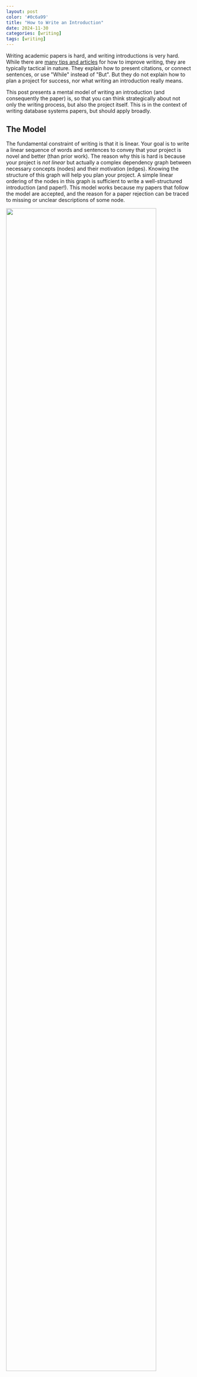 ```yaml
---
layout: post
color: '#0c6a99'
title: "How to Write an Introduction"
date: 2024-11-30
categories: [writing]
tags: [writing]
---
```



Writing academic papers is hard, and writing introductions is very hard.
While there are [many tips and articles](https://github.com/researchsetup/researchsetup.github.io/wiki/communication#writing)
for how to improve writing, they are typically tactical in nature.   They explain how to present citations, or connect sentences, or use "While" instead of "But".   But they do not explain how to plan a project for success, nor what writing an introduction really means.  

This post presents a mental model of writing an introduction (and consequently the paper) is, so that you can think strategically about not only the writing process, but also the project itself.   This is in the context of writing database systems papers, but should apply broadly.


## The Model

The fundamental constraint of writing is that it is linear.   Your goal is to write a linear sequence of words and sentences to convey that your project is novel and better (than prior work).  The reason why this is hard is because your project is _not linear_ but actually a complex dependency graph between necessary concepts (nodes) and their motivation (edges).   Knowing the structure of this graph will help you plan your project.  A simple linear ordering of the nodes in this graph is sufficient to write a well-structured introduction (and paper!).   This model works because my papers that follow the model are accepted, and the reason for a paper rejection can be traced to missing or unclear descriptions of some node.

<img src='{{ "/files/images/blog/paper_model.svg" | relative_url}}' width="90%" style="margin-left: auto; margin-right: auto;"/>

I have numbered the nodes in the typical order that they are presented in an introduction, and colored them according to their role.  Let us examine them roughly in numeric order.  For an example, see the first paragraph of this section. 

Every paper is centered around a **problem** in the current literature.  The problem is only important because of the **use cases** that encounter this problem.  These may be use cases today (applied research), in 5 years (forward-looking research), or perhaps never (speculative research).  The bigger, more relevant, more pressing, more broad reaching, the better.   But you need to make sure that the problem is _the most important issue_ for the use case - _"the high pole in the tent"_ as Turing laureate [Stonebraker](https://en.wikipedia.org/wiki/Michael_Stonebraker) likes to say.

Now, the problem only exists because of a set of **causes** (in the [causal](https://en.wikipedia.org/wiki/Causal_reasoning) sense).   Can you identify what they are?  The closer to the root cause of the problem, the better.  You can tell because the presence of the cause leads to the problem, and fixing the cause fixes the problem.    Naturally, identifying the cause motivates a strategy to fix the cause.  This strategy makes use of an **insight** that no one else has thought of before, which then motivates the **technical solution(s)**.   If the insight is not new, then you would expect to arrive at a pre-existing solution.

How do we know fixing the cause solved the problem?   Well, we need some **metric** to measure success.   In an established problem, there are usually agreed upon metrics (whether you agree with them or not), but in new problems you may need to justify a metric based on logical reasoning.   These, along with the solutions, motivate an experimental design that can attribute better outcomes to the solution, and ideally to the root cause.

## Implications of this Model

As you can see, there are two "source nodes" in the graph, the use case and the cause, that represent the main degrees of freedom that you as a researcher have: to choose the problem and to pick the cause(s) to fix.  In a sense, everything else is simply a logical consequence (which may require creativity).   The solution is an ancillary degree of freedom, because you are free to choose between the many imperfect or perfect ways to fix the root cause.

This is a dependency graph.  What this means is that changing one node may require adjusting all of the other nodes in response.  Say you change your solution.  It may not be solving your original cause anymore, but instead a slightly different cause, which solves a slightly different problem, which is no longer important for the use cases and does not justify the metric of success, which means you need to re-design your experiments.     In a sense, writing involves solving a large constraint problem.

People usually think of novelty as a different solution to the same problem.  From the graph, it is clear that this is a shallow form of novelty.   It is really characterized by novelty upstream of the solution: a novel insight that leads to this new solution, or even better, a cause that is even more of a "root cause".   

Related work is based on a partial matching problem between all existing papers (which each have their own dependency graphs) and your paper.  It is partial because you may match on any subset of nodes, but typically some combination of **Problem**, **Cause**,  **Insight**, and/or **Solution**.   Since related work is of finite length, this is a top-k partial matching.   Once you have aligned on a subset of nodes, your job is to explain the alignment _and the difference between the unaligned nodes_.     Lazy related work sections usually ignore the latter.


<!--
## Additional Examples

I will use some recent papers from my lab as additional examples.

#### Positive Example: 

#### Negative Example: Kitana




## Related Work


-->